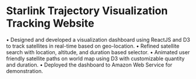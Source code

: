 # Starlink Trajectory Visualization Tracking Website
• Designed and developed a visualization dashboard using ReactJS and D3 to track satellites in real-time based on geo-location.
• Refined satellite search with location, altitude, and duration based selector.
• Animated user friendly satellite paths on world map using D3 with customizable quantity and duration.
• Deployed the dashboard to Amazon Web Service for demonstration.
